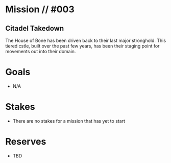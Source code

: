 # Mission // #003
## Citadel Takedown

The House of Bone has been driven back to their last major stronghold. This tiered cstle, built over the past few years, has been their staging point for movements out into their domain.

# Goals
- N/A

# Stakes
- There are no stakes for a mission that has yet to start

# Reserves
- TBD
